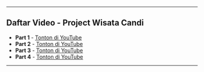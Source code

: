 
---

## Daftar Video - Project Wisata Candi

- **Part 1** - [Tonton di YouTube](https://www.youtube.com/live/ct48RyT0NSE?si=UXsx0Re-8otWFi9h)
- **Part 2** - [Tonton di YouTube](https://www.youtube.com/live/OAAjHGLzkNw?si=jRWDIGVqvNGeR3bK)
- **Part 3** - [Tonton di YouTube](https://www.youtube.com/live/DuKIBdppQk0?si=QO96VEjU_XDWGVeO)
- **Part 4** - [Tonton di YouTube](https://www.youtube.com/live/n1rM420iNVw?si=fNOVALz-45N91nMA)

---
